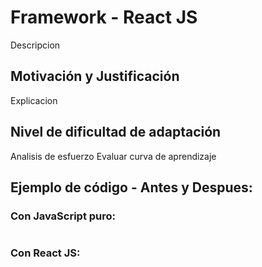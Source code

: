 # Framework - React JS

Descripcion

## Motivación y Justificación

Explicacion

## Nivel de dificultad de adaptación 

Analisis de esfuerzo
Evaluar curva de aprendizaje 

## Ejemplo de código - Antes y Despues:

### Con JavaScript puro:

```js

```

### Con React JS:

```react 

```

